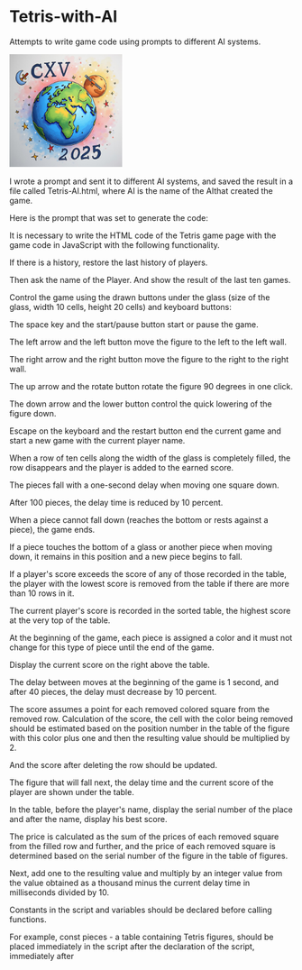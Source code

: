 # Tetris-with-AI
Attempts to write game code using prompts to different AI systems.

<img src="2025.jpeg" alt="All the best in 2025!" width="200"/>

I wrote a prompt and sent it to different AI systems, and saved the result in a file called Tetris-AI.html, where AI is the name of the AI ​​that created the game.

Here is the prompt that was set to generate the code:


It is necessary to write the HTML code of the Tetris game page with the game code in JavaScript with the following functionality.

If there is a history, restore the last history of players.

Then ask the name of the Player. And show the result of the last ten games.

Control the game using the drawn buttons under the glass (size of the glass, width 10 cells, height 20 cells) and keyboard buttons:

The space key and the start/pause button start or pause the game.

The left arrow and the left button move the figure to the left to the left wall.

The right arrow and the right button move the figure to the right to the right wall.

The up arrow and the rotate button rotate the figure 90 degrees in one click.

The down arrow and the lower button control the quick lowering of the figure down.

Escape on the keyboard and the restart button end the current game and start a new game with the current player name.

When a row of ten cells along the width of the glass is completely filled, the row disappears and the player is added to the earned score.

The pieces fall with a one-second delay when moving one square down.

After 100 pieces, the delay time is reduced by 10 percent.

When a piece cannot fall down (reaches the bottom or rests against a piece), the game ends.

If a piece touches the bottom of a glass or another piece when moving down, it remains in this position and a new piece begins to fall.

If a player's score exceeds the score of any of those recorded in the table, the player with the lowest score is removed from the table if there are more than 10 rows in it.

The current player's score is recorded in the sorted table, the highest score at the very top of the table.

At the beginning of the game, each piece is assigned a color and it must not change for this type of piece until the end of the game.

Display the current score on the right above the table.

The delay between moves at the beginning of the game is 1 second, and after 40 pieces, the delay must decrease by 10 percent.

The score assumes a point for each removed colored square from the removed row. Calculation of the score, the cell with the color being removed should be estimated based on the position number in the table of the figure with this color plus one and then the resulting value should be multiplied by 2.

And the score after deleting the row should be updated.

The figure that will fall next, the delay time and the current score of the player are shown under the table.

In the table, before the player's name, display the serial number of the place and after the name, display his best score.

The price is calculated as the sum of the prices of each removed square from the filled row and further, and the price of each removed square is determined based on the serial number of the figure in the table of figures.

Next, add one to the resulting value and multiply by an integer value from the value obtained as a thousand minus the current delay time in milliseconds divided by 10.

Constants in the script and variables should be declared before calling functions.


For example, const pieces - a table containing Tetris figures, should be placed immediately in the script after the declaration of the script, immediately after <script>. It is necessary to write the code in the form of one html page in accordance with the description above.

<img src="TetrisDeepseek.png" alt="This game is the best result that the AI ​​Deepseek-2 has given." width="200"/>

<img src="TetrisGrok.png" alt="This game is the best result that the Grok-2 AI has produced." width="200"/>

<img src="TetrisMistral.png" alt="This game is the best result that the AI ​​Mistral has given." width="200"/>

As a result, I got pages with games.

#//![All the best in 2025!](2025.jpeg?raw=true "Tetris from AI at start of 2025 year!")
#//![This game is the best result that the AI ​​Deepseek-2 has given.](TetrisDeepseek.png?raw=true "Tetris made by Deepseek")
#//![This game is the best result that the Grok-2 AI has produced.](TetrisGrok.png?raw=true "Tetris made by Grok-2")
#//![This game is the best result that the AI ​​Mistral has given.](TetrisMistral.png?raw=true "Tetris made by Mistral")
